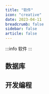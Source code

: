 ```yaml
---
title: "软件"
icon: "creative"
date: 2023-04-11
breadcrumb: false
sidebar: false
article: false
---
```


:::info
软件
:::

## 数据库

<MyLink :links="software_database"/>

## 开发编程

<MyLink :links="software_develop"/> 

<script setup lang="ts">
import MyLink from "@MyLink";
import {software_database, software_develop} from "@Software";
</script>